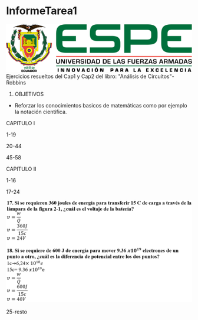 # InformeTarea1
<img src="Imagenes/LOGO.png">
Ejercicios resueltos del Cap1 y Cap2 del libro: "Análisis de Circuitos"-Robbins

1. OBJETIVOS
* Reforzar los conocimientos basicos de matemáticas como por ejemplo la notación cientifica.

CAPITULO I

1-19

20-44

45-58

CAPITULO II

1-16

17-24

![](Imagenes/17,18-2.PNG)


25-resto
